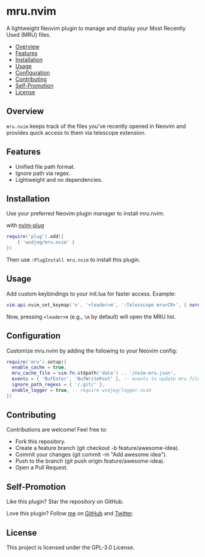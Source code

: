 # mru.nvim

A lightweight Neovim plugin to manage and display your Most Recently Used (MRU) files.

<!-- vim-markdown-toc GFM -->

* [Overview](#overview)
* [Features](#features)
* [Installation](#installation)
* [Usage](#usage)
* [Configuration](#configuration)
* [Contributing](#contributing)
* [Self-Promotion](#self-promotion)
* [License](#license)

<!-- vim-markdown-toc -->

## Overview

`mru.nvim` keeps track of the files you’ve recently opened in Neovim and
provides quick access to them via telescope extension.

## Features

- Unified file path format.
- Ignore path via regex.
- Lightweight and no dependencies.

## Installation

Use your preferred Neovim plugin manager to install mru.nvim.

with [nvim-plug](https://github.com/wsdjeg/nvim-plug)

```lua
require('plug').add({
    { 'wsdjeg/mru.nvim' }
})
```

Then use `:PlugInstall mru.nvim` to install this plugin.

## Usage

Add custom keybindings to your init.lua for faster access. Example:

```lua
vim.api.nvim_set_keymap('n', '<leader>m', ':Telesscope mru<CR>', { noremap = true, silent = true })
```

Now, pressing `<leader>m` (e.g., `\m` by default) will open the MRU list.

## Configuration

Customize mru.nvim by adding the following to your Neovim config:

```lua
require('mru').setup({
  enable_cache = true,
  mru_cache_file = vim.fn.stdpath('data') .. '/nvim-mru.json',
  events = { 'BufEnter', 'BufWritePost' }, -- events to update mru file list
  ignore_path_regexs = { '/.git/' },
  enable_logger = true, -- require wsdjeg/logger.nvim
})
```

## Contributing

Contributions are welcome! Feel free to:

- Fork this repository.
- Create a feature branch (git checkout -b feature/awesome-idea).
- Commit your changes (git commit -m "Add awesome idea").
- Push to the branch (git push origin feature/awesome-idea).
- Open a Pull Request.

## Self-Promotion

Like this plugin? Star the repository on
GitHub.

Love this plugin? Follow [me](https://wsdjeg.net/) on
[GitHub](https://github.com/wsdjeg) and
[Twitter](http://twitter.com/wsdtty).

## License

This project is licensed under the GPL-3.0 License.
